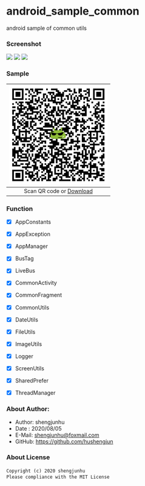 # android_sample_common
android sample of common utils

### Screenshot
<img src="doc/img/screenshot_1.png" width="200px"/> <img src="doc/img/screenshot_2.png" width="200px"/> <img src="doc/img/screenshot_3.png" width="200px"/>

### Sample
| <img src="doc/img/android_logo.png" width="260px" /> |
| :--------:                      |
| Scan QR code or [Download][2]   |

### Function
- [x] AppConstants
- [x] AppException    
- [x] AppManager

- [x] BusTag
- [x] LiveBus

- [x] CommonActivity
- [x] CommonFragment

- [x] CommonUtils
- [x] DateUtils
- [x] FileUtils
- [x] ImageUtils
- [x] Logger
- [x] ScreenUtils
- [x] SharedPrefer
- [x] ThreadManager


### About Author:
* Author: shengjunhu
* Date  : 2020/08/05
* E-Mail: shengjunhu@foxmail.com
* GitHub: https://github.com/hushengjun

### About License
```
Copyright (c) 2020 shengjunhu
Please compliance with the MIT License
```

[1]: doc/img/android_logo.png
[2]: https://github.com/shengjunhu/android_sample_common/raw/master/doc/apk/sample_common_v1.0.0_v20093010_release
